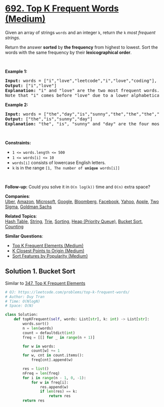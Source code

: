 # [692. Top K Frequent Words (Medium)](https://leetcode.com/problems/top-k-frequent-words/)

<p>Given an array of strings <code>words</code> and an integer <code>k</code>, return <em>the </em><code>k</code><em> most frequent strings</em>.</p>

<p>Return the answer <strong>sorted</strong> by <strong>the frequency</strong> from highest to lowest. Sort the words with the same frequency by their <strong>lexicographical order</strong>.</p>

<p>&nbsp;</p>
<p><strong>Example 1:</strong></p>

<pre><strong>Input:</strong> words = ["i","love","leetcode","i","love","coding"], k = 2
<strong>Output:</strong> ["i","love"]
<strong>Explanation:</strong> "i" and "love" are the two most frequent words.
Note that "i" comes before "love" due to a lower alphabetical order.
</pre>

<p><strong>Example 2:</strong></p>

<pre><strong>Input:</strong> words = ["the","day","is","sunny","the","the","the","sunny","is","is"], k = 4
<strong>Output:</strong> ["the","is","sunny","day"]
<strong>Explanation:</strong> "the", "is", "sunny" and "day" are the four most frequent words, with the number of occurrence being 4, 3, 2 and 1 respectively.
</pre>

<p>&nbsp;</p>
<p><strong>Constraints:</strong></p>

<ul>
	<li><code>1 &lt;= words.length &lt;= 500</code></li>
	<li><code>1 &lt;= words[i] &lt;= 10</code></li>
	<li><code>words[i]</code> consists of lowercase English letters.</li>
	<li><code>k</code> is in the range <code>[1, The number of <strong>unique</strong> words[i]]</code></li>
</ul>

<p>&nbsp;</p>
<p><strong>Follow-up:</strong> Could you solve it in <code>O(n log(k))</code> time and <code>O(n)</code> extra space?</p>

**Companies**:  
[Uber](https://leetcode.com/company/uber), [Amazon](https://leetcode.com/company/amazon), [Microsoft](https://leetcode.com/company/microsoft), [Google](https://leetcode.com/company/google), [Bloomberg](https://leetcode.com/company/bloomberg), [Facebook](https://leetcode.com/company/facebook), [Yahoo](https://leetcode.com/company/yahoo), [Apple](https://leetcode.com/company/apple), [Two Sigma](https://leetcode.com/company/two-sigma), [Goldman Sachs](https://leetcode.com/company/goldman-sachs)

**Related Topics**:  
[Hash Table](https://leetcode.com/tag/hash-table/), [String](https://leetcode.com/tag/string/), [Trie](https://leetcode.com/tag/trie/), [Sorting](https://leetcode.com/tag/sorting/), [Heap (Priority Queue)](https://leetcode.com/tag/heap-priority-queue/), [Bucket Sort](https://leetcode.com/tag/bucket-sort/), [Counting](https://leetcode.com/tag/counting/)

**Similar Questions**:

- [Top K Frequent Elements (Medium)](https://leetcode.com/problems/top-k-frequent-elements/)
- [K Closest Points to Origin (Medium)](https://leetcode.com/problems/k-closest-points-to-origin/)
- [Sort Features by Popularity (Medium)](https://leetcode.com/problems/sort-features-by-popularity/)

## Solution 1. Bucket Sort

Similar to [347. Top K Frequent Elements](/leetcode/347.%20Top%20K%20Frequent%20Elements/)

```py
# OJ: https://leetcode.com/problems/top-k-frequent-words/
# Author: Duy Tran
# Time: O(NlogN)
# Space: O(N)

class Solution:
    def topKFrequent(self, words: List[str], k: int) -> List[str]:
        words.sort()
        n = len(words)
        count = defaultdict(int)
        freq = [[] for _ in range(n + 1)]

        for w in words:
            count[w] += 1
        for w, cnt in count.items():
            freq[cnt].append(w)

        res = list()
        nFreq = len(freq)
        for i in range(n - 1, 0, -1):
            for w in freq[i]:
                res.append(w)
                if len(res) == k:
                    return res
        return res
```
